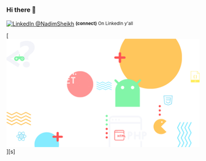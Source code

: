### Hi there 👋


<div align="left">
  
  <p><a href="https://www.linkedin.com/in/nadim-sheikh-b511709b/"><img alt="LinkedIn @NadimSheikh" align="center" src="https://img.shields.io/badge/LINKEDIN-gray.svg?colorA=6A788D&colorB=6A788D&style=for-the-badge" /></a>&nbsp;<small><strong>(connect)</strong> On LinkedIn y'all</small></p>

[![Sponsor Nadim](https://raw.githubusercontent.com/nadimsheikh07/nadimsheikh07/main/MyPost.png)][s]

</div>

<!--
**nadimsheikh07/nadimsheikh07** is a ✨ _special_ ✨ repository because its `README.md` (this file) appears on your GitHub profile.

Here are some ideas to get you started:

- 🔭 I’m currently working on ...
- 🌱 I’m currently learning ...
- 👯 I’m looking to collaborate on ...
- 🤔 I’m looking for help with ...
- 💬 Ask me about ...
- 📫 How to reach me: ...
- 😄 Pronouns: ...
- ⚡ Fun fact: ...
-->
